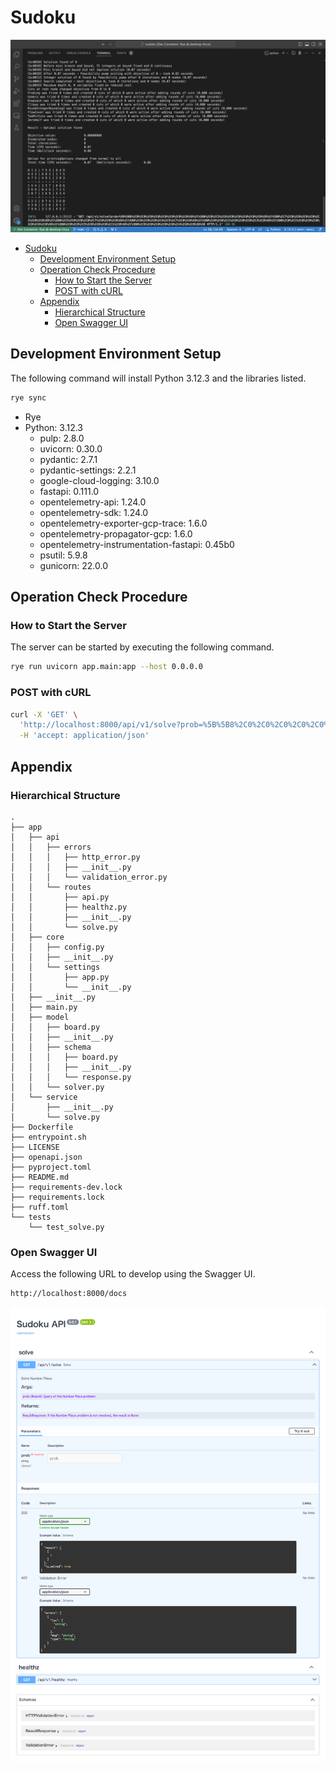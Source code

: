 # Sudoku

![Result](/assets/images/result.png)

- [Sudoku](#sudoku)
  - [Development Environment Setup](#development-environment-setup)
  - [Operation Check Procedure](#operation-check-procedure)
    - [How to Start the Server](#how-to-start-the-server)
    - [POST with cURL](#post-with-curl)
  - [Appendix](#appendix)
    - [Hierarchical Structure](#hierarchical-structure)
    - [Open Swagger UI](#open-swagger-ui)


## Development Environment Setup
The following command will install Python 3.12.3 and the libraries listed.

```sh
rye sync
```

- Rye
- Python: 3.12.3
  - pulp: 2.8.0
  - uvicorn: 0.30.0
  - pydantic: 2.7.1
  - pydantic-settings: 2.2.1
  - google-cloud-logging: 3.10.0
  - fastapi: 0.111.0
  - opentelemetry-api: 1.24.0
  - opentelemetry-sdk: 1.24.0
  - opentelemetry-exporter-gcp-trace: 1.6.0
  - opentelemetry-propagator-gcp: 1.6.0
  - opentelemetry-instrumentation-fastapi: 0.45b0
  - psutil: 5.9.8
  - gunicorn: 22.0.0


## Operation Check Procedure

### How to Start the Server
The server can be started by executing the following command.

```sh
rye run uvicorn app.main:app --host 0.0.0.0
```


### POST with cURL
```sh
curl -X 'GET' \
  'http://localhost:8000/api/v1/solve?prob=%5B%5B8%2C0%2C0%2C0%2C0%2C0%2C0%2C0%2C0%5D%2C%5B0%2C0%2C3%2C6%2C0%2C0%2C0%2C0%2C0%5D%2C%5B0%2C7%2C0%2C0%2C9%2C0%2C2%2C0%2C0%5D%2C%5B0%2C5%2C0%2C0%2C0%2C7%2C0%2C0%2C0%5D%2C%5B0%2C0%2C0%2C0%2C4%2C5%2C7%2C0%2C0%5D%2C%5B0%2C0%2C0%2C1%2C0%2C0%2C0%2C3%2C0%5D%2C%5B0%2C0%2C1%2C0%2C0%2C0%2C0%2C6%2C8%5D%2C%5B0%2C0%2C8%2C5%2C0%2C0%2C0%2C1%2C0%5D%2C%5B0%2C9%2C0%2C0%2C0%2C0%2C4%2C0%2C0%5D%5D' \
  -H 'accept: application/json'
```


## Appendix

### Hierarchical Structure
```
.
├── app
│   ├── api
│   │   ├── errors
│   │   │   ├── http_error.py
│   │   │   ├── __init__.py
│   │   │   └── validation_error.py
│   │   └── routes
│   │       ├── api.py
│   │       ├── healthz.py
│   │       ├── __init__.py
│   │       └── solve.py
│   ├── core
│   │   ├── config.py
│   │   ├── __init__.py
│   │   └── settings
│   │       ├── app.py
│   │       └── __init__.py
│   ├── __init__.py
│   ├── main.py
│   ├── model
│   │   ├── board.py
│   │   ├── __init__.py
│   │   ├── schema
│   │   │   ├── board.py
│   │   │   ├── __init__.py
│   │   │   └── response.py
│   │   └── solver.py
│   └── service
│       ├── __init__.py
│       └── solve.py
├── Dockerfile
├── entrypoint.sh
├── LICENSE
├── openapi.json
├── pyproject.toml
├── README.md
├── requirements-dev.lock
├── requirements.lock
├── ruff.toml
└── tests
    └── test_solve.py
```


### Open Swagger UI
Access the following URL to develop using the Swagger UI.

```sh
http://localhost:8000/docs
```

![Swagger](/assets/images/swagger.png)
